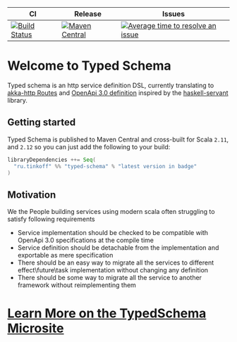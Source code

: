 | CI | Release | Issues |
| --- | --- | --- |
| [![Build Status](https://travis-ci.com/TinkoffCreditSystems/typed-schema.svg?branch=master)](https://travis-ci.com/TinkoffCreditSystems/typed-schema) | [![Maven Central](https://img.shields.io/maven-central/v/ru.tinkoff/typed-schema_2.12.svg)](https://search.maven.org/search?q=ru.tinkoff.typed-schema) | [![Average time to resolve an issue](https://isitmaintained.com/badge/resolution/TinkoffCreditSystems/typed-schema.svg)](https://isitmaintained.com/project/TinkoffCreditSystems/typed-schema) |

# Welcome to Typed Schema
Typed schema is an http service definition DSL, currently translating to [akka-http Routes](https://doc.akka.io/docs/akka-http/current/routing-dsl/overview.html) and [OpenApi 3.0 definition](https://swagger.io/specification/) inspired by the [haskell-servant](http://haskell-servant.readthedocs.io/en/stable/) library.

## Getting started
Typed Schema is published to Maven Central and cross-built for Scala `2.11`, and `2.12` so you can just add the following to your build:

```scala
libraryDependencies ++= Seq(
  "ru.tinkoff" %% "typed-schema" % "latest version in badge"
)
```

## Motivation
We the People building services using modern scala often struggling to satisfy following requirements
* Service implementation should be checked to be compatible with OpenApi 3.0 specifications at the compile time
* Service definition should be detachable from the implementation and exportable as mere specification
* There should be an easy way to migrate all the services to different effect\future\task implementation
without changing any definition
* There should be some way to migrate all the service to another framework without reimplementing them

# [Learn More on the TypedSchema Microsite](https://tinkoffcreditsystems.github.io/typed-schema/)